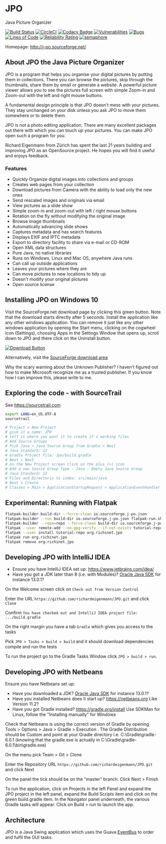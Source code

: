 # JPO
Java Picture Organizer

[![Build Status](https://app.travis-ci.com/richardeigenmann/JPO.svg?branch=master)](https://app.travis-ci.com/richardeigenmann/JPO)
[![CircleCI](https://circleci.com/gh/richardeigenmann/JPO.svg?style=svg)](https://circleci.com/gh/richardeigenmann/JPO)
[![Codacy Badge](https://api.codacy.com/project/badge/Grade/5abc0256877f43e19564e71ca3c8f073)](https://www.codacy.com/app/richardeigenmann/JPO?utm_source=github.com&amp;utm_medium=referral&amp;utm_content=richardeigenmann/JPO&amp;utm_campaign=Badge_Grade)
[![Vulnerabilities](https://sonarcloud.io/api/project_badges/measure?project=JPO&metric=vulnerabilities)](https://sonarcloud.io/dashboard?id=JPO)
[![Bugs](https://sonarcloud.io/api/project_badges/measure?project=JPO&metric=bugs)](https://sonarcloud.io/dashboard?id=JPO)
[![Lines of Code](https://sonarcloud.io/api/project_badges/measure?project=JPO&metric=ncloc)](https://sonarcloud.io/dashboard?id=JPO)
[![Reliability Rating](https://sonarcloud.io/api/project_badges/measure?project=JPO&metric=reliability_rating)](https://sonarcloud.io/dashboard?id=JPO)
[![semaphore](https://richardeigenmann.semaphoreci.com/badges/JPO.svg?style=shields)](https://richardeigenmann.semaphoreci.com/)

Homepage: http://j-po.sourceforge.net/

## About JPO the Java Picture Organizer

JPO is a program that helps you organise your digital pictures by putting them in collections. There you can browse the
pictures, skip through the thumbnails, share them by email or generate a website. A powerful picture viewer allows you
to see the pictures full screen with simple Zoom-in and Zoom-out with the left and right mouse buttons.</p>

A fundamental design principle is that JPO doesn't mess with your pictures. They stay unchanged on your disk unless you
ask JPO to move them somewhere or to delete them.

JPO is not a photo editing application. There are many excellent packages out there with which you can touch up your
pictures. You can make JPO open such a program for you.

Richard Eigenmann from Z&uuml;rich has spent the last 21 years building and improving JPO as an OpenSource project. He
hopes you will find it useful and enjoys feedback.

### Features

* Quickly Organize digital images into collections and groups </li>
* Creates web pages from your collection </li>
* Download pictures from Camera with the ability to load only the new ones</li>
* Send rescaled images and originals via email</li>
* View pictures as a slide show </li>
* Simple zoom-in and zoom-out with left / right mouse buttons</li>
* Rotation on the fly without modifying the original image</li>
* Browse image thumbnails </li>
* Automatically advancing slide shows</li>
* Captures metadata and has search features</li>
* Displays EXIF and IPTC metadata</li>
* Export to directory facility to share via e-mail or CD-ROM </li>
* Open XML data structures </li>
* Pure Java, no native libraries</li>
* Runs on Windows, Linux and Mac OS, anywhere Java runs</li>
* Can call up outside applications</li>
* Leaves your pictures where they are</li>
* Can move pictures to new locations to tidy up</li>
* Doesn't modify your original pictures</li>
* Open source license</li>

## Installing JPO on Windows 10

Visit the SourceForge.net download page by clicking this green button. Note that the download starts directly after 5
seconds. Install the application like any other windows application. You can remove it just like any other windows
application by opening the Start menu, clicking on the cogwheel icon (Settings), choosing Apps in the Settings Window
that opens up, scroll down to JPO and there click on the Uninstall button.

[![Download Button](https://a.fsdn.com/con/app/sf-download-button)](https://sourceforge.net/projects/j-po/files/JPO-0.14.exe/download)

<p>Alternatively, visit the <a href="http://sourceforge.net/projects/j-po/files">SourceForge download area</a></p>

Why the scary warning about the Unknown Publisher? I haven't figured out how to make Microsoft recognize me as a trusted
publisher. If you know how I can improve this, please write to me.

## Exploring the code - with SourceTrail

See https://sourcetrail.com

```bash
export LANG=en_US.UTF-8
sourcetrail

# Project > New Project
# give it a name: JPO
# tell it where you want it to create it's working files
# Add Source Groups
# Pick Java > Java Source Group from Gradle > Next
# Java Standard: 12
# Gradle Project File: Jpo/build.gradle
# Next > Next 
# on the New Project screen click on the plus (+) icon
# Add a new Source Group Type - Java - Empty Java Source Group
# Java Standard: 12
# Files and Directoris to index: src/main/java
# Next > Create
# Classes > Main > ApplicationStartupRequest > ApplicationEventHandler > handleApplicationStartupRequest
```

## Experimental: Running with Flatpak

```bash
flatpak-builder build-dir --force-clean io.sourceforge.j-po.json
flatpak-builder --run build-dir io.sourceforge.j-po.json flatpak-run.sh
flatpak-builder --repo=repo --force-clean build-dir io.sourceforge.j-po.json
flatpak --user remote-add --no-gpg-verify --if-not-exists tutorial-repo repo
flatpak --user install tutorial-repo org.richinet.jpo
flatpak run org.richinet.jpo
flatpak remove org.richinet.jpo
```

## Developing JPO with IntelliJ IDEA

* Ensure you have IntelliJ IDEA set up: https://www.jetbrains.com/idea/
* Have you got a JDK later than 8 (i.e. with Modules)? [Oracle Java SDK](https://www.oracle.com/technetwork/java/javase/downloads/index.html) for instance 13.0.1?

On the Welcome screen click on `Check out from Version Control`

Enter the URL `https://github.com/richardeigenmann/JPO.git` and click `Clone`

Confirm `You have checked out and IntelliJ IDEA project file: .../build.gradle`

On the right margin you have a tab `Gradle` which gives you access to the tasks

Pick `JPO > Tasks > build > build` and it should download dependencies compile and run the tests

To run the project go to the Gradle Tasks Window click `JPO > build > run`.

## Developing JPO with Netbeans

Ensure you have Netbeans set up:

* Have you downloaded a JDK? [Oracle Java SDK](https://www.oracle.com/technetwork/java/javase/downloads/index.html) for instance 13.0.1?
* Have you installed Netbeans does it start up? <https://netbeans.org> Like Version 11.2?
* Have you got Gradle installed? <https://gradle.org/install> Use SDKMan for Linux, follow the "Installing manually" for Windows

Check that Netbeans is using the correct version of Gradle by opening Tools > Options > Java > Gradle > Execution . The Gradle Distribution should be Custom and point at your Gradle directory i.e. C:\Gradle\gradle-6.0.1 (knowing that the gradle.exe is actually in C:\Gradle\gradle-6.0.1\bin\gradle.exe)

On the menu pick Team > Git > Clone

Enter the Repository URL `https://github.com/richardeigenmann/JPO.git` and click Next

On the panel the tick should be on the "master" branch. Click Next > Finish

To run the application, click on Projects in the left Panel and expand the JPO project in the left panel, expand the Build Scripts item and click on the green build.gradle item. In the Navigator panel underneath, the various Gradle tasks will appear. Click on Build > run to launch the app.

## Architecture

JPO is a Java Swing application which uses the Guava [EventBus](https://github.com/google/guava/wiki/EventBusExplained) 
to order and fulfil the GUI tasks.